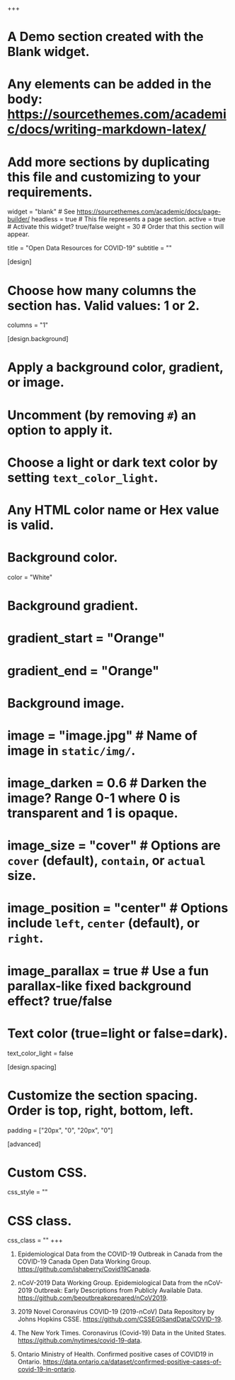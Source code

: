 +++
# A Demo section created with the Blank widget.
# Any elements can be added in the body: https://sourcethemes.com/academic/docs/writing-markdown-latex/
# Add more sections by duplicating this file and customizing to your requirements.

widget = "blank"  # See https://sourcethemes.com/academic/docs/page-builder/
headless = true  # This file represents a page section.
active = true  # Activate this widget? true/false
weight = 30  # Order that this section will appear.

title = "Open Data Resources for COVID-19"
subtitle = ""

[design]
  # Choose how many columns the section has. Valid values: 1 or 2.
  columns = "1"

[design.background]
  # Apply a background color, gradient, or image.
  #   Uncomment (by removing `#`) an option to apply it.
  #   Choose a light or dark text color by setting `text_color_light`.
  #   Any HTML color name or Hex value is valid.

  # Background color.
  color = "White"

  # Background gradient.
  # gradient_start = "Orange"
  # gradient_end = "Orange"

  # Background image.
  # image = "image.jpg"  # Name of image in `static/img/`.
  # image_darken = 0.6  # Darken the image? Range 0-1 where 0 is transparent and 1 is opaque.
  # image_size = "cover"  #  Options are `cover` (default), `contain`, or `actual` size.
  # image_position = "center"  # Options include `left`, `center` (default), or `right`.
  # image_parallax = true  # Use a fun parallax-like fixed background effect? true/false

  # Text color (true=light or false=dark).
  text_color_light = false

[design.spacing]
  # Customize the section spacing. Order is top, right, bottom, left.
  padding = ["20px", "0", "20px", "0"]

[advanced]
 # Custom CSS.
 css_style = ""

 # CSS class.
 css_class = ""
+++

1. Epidemiological Data from the COVID-19 Outbreak in Canada from the COVID-19 Canada Open Data Working Group. https://github.com/ishaberry/Covid19Canada.

2. nCoV-2019 Data Working Group. Epidemiological Data from the nCoV-2019 Outbreak: Early Descriptions from Publicly Available Data. https://github.com/beoutbreakprepared/nCoV2019.

3. 2019 Novel Coronavirus COVID-19 (2019-nCoV) Data Repository by Johns Hopkins CSSE. https://github.com/CSSEGISandData/COVID-19.

4. The New York Times. Coronavirus (Covid-19) Data in the United States. https://github.com/nytimes/covid-19-data.

5. Ontario Ministry of Health. Confirmed positive cases of COVID19 in Ontario. https://data.ontario.ca/dataset/confirmed-positive-cases-of-covid-19-in-ontario.
